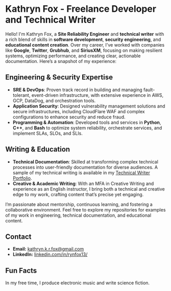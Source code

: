 # **Kathryn Fox - Freelance Developer and Technical Writer**

Hello! I'm Kathryn Fox, a **Site Reliability Engineer** and **technical writer** with a rich blend of skills in **software development**, **security engineering**, and **educational content creation**. Over my career, I've worked with companies like **Google**, **Twitter**, **Grubhub**, and **SiriusXM**, focusing on making resilient systems, optimizing performance, and creating clear, actionable documentation. Here’s a snapshot of my experience:

## Engineering & Security Expertise

- **SRE & DevOps**: Proven track record in building and managing fault-tolerant, event-driven infrastructure, with extensive experience in AWS, GCP, DataDog, and orchestration tools.
- **Application Security**: Designed vulnerability management solutions and secure infrastructures, including CloudFlare WAF and complex configurations to enhance security and reduce fraud.
- **Programming & Automation**: Developed tools and services in **Python**, **C++**, and **Bash** to optimize system reliability, orchestrate services, and implement SLAs, SLOs, and SLIs.

## Writing & Education

- **Technical Documentation**: Skilled at transforming complex technical processes into user-friendly documentation for diverse audiences. A sample of my technical writing is available in my [Technical Writer Portfolio](https://rynfox13.github.io/technical-writing-portfolio/).
- **Creative & Academic Writing**: With an MFA in Creative Writing and experience as an English instructor, I bring both a technical and creative edge to my work, crafting content that’s precise yet engaging.

I’m passionate about mentorship, continuous learning, and fostering a collaborative environment. Feel free to explore my repositories for examples of my work in engineering, technical documentation, and educational content.

## Contact

- **Email:** kathryn.k.r.fox@gmail.com
- **LinkedIn:** [linkedin.com/in/rynfox13/](https://www.linkedin.com/in/rynfox13/)

## Fun Facts

In my free time, I produce electronic music and write science fiction.

